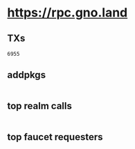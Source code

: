 # https://rpc.gno.land

## TXs
```
6955
```

## addpkgs
```
```

## top realm calls
```
```

## top faucet requesters
```
```

